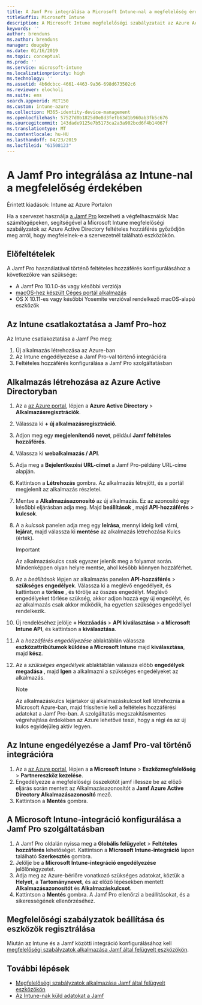 ```yaml
---
title: A Jamf Pro integrálása a Microsoft Intune-nal a megfelelőség érdekében
titleSuffix: Microsoft Intune
description: A Microsoft Intune megfelelőségi szabályzatait az Azure Active Directory feltételes hozzáférésével használva biztonságossá teheti a Jamf által kezelt eszközöket.
keywords: ''
author: brenduns
ms.author: brenduns
manager: dougeby
ms.date: 01/16/2019
ms.topic: conceptual
ms.prod: ''
ms.service: microsoft-intune
ms.localizationpriority: high
ms.technology: ''
ms.assetid: 4b6dcbcc-4661-4463-9a36-698d673502c6
ms.reviewer: elocholi
ms.suite: ems
search.appverid: MET150
ms.custom: intune-azure
ms.collection: M365-identity-device-management
ms.openlocfilehash: 57527d0b1825d0e8d3fefb63d1b960ab3fb5c676
ms.sourcegitcommit: 143dade9125e7b5173ca2a3a902bcd6f4b14067f
ms.translationtype: MT
ms.contentlocale: hu-HU
ms.lasthandoff: 04/23/2019
ms.locfileid: "61508123"
---
```

# <a name="integrate-jamf-pro-with-intune-for-compliance"></a>A Jamf Pro integrálása az Intune-nal a megfelelőség érdekében

Érintett kiadások: Intune az Azure Portalon

Ha a szervezet használja [a Jamf Pro](https://www.jamf.com) kezelheti a végfelhasználók Mac számítógépeken, segítségével a Microsoft Intune megfelelőségi szabályzatok az Azure Active Directory feltételes hozzáférés győződjön meg arról, hogy megfelelnek-e a szervezetnél található eszközökön.

## <a name="prerequisites"></a>Előfeltételek

A Jamf Pro használatával történő feltételes hozzáférés konfigurálásához a következőkre van szüksége:

- A Jamf Pro 10.1.0-ás vagy későbbi verziója
- [macOS-hez készült Céges portál alkalmazás](https://aka.ms/macoscompanyportal)
- OS X 10.11-es vagy későbbi Yosemite verzióval rendelkező macOS-alapú eszközök

## <a name="connecting-intune-to-jamf-pro"></a>Az Intune csatlakoztatása a Jamf Pro-hoz

Az Intune csatlakoztatása a Jamf Pro meg:

1. Új alkalmazás létrehozása az Azure-ban
2. Az Intune engedélyezése a Jamf Pro-val történő integrációra
3. Feltételes hozzáférés konfigurálása a Jamf Pro szolgáltatásban

## <a name="create-an-application-in-azure-active-directory"></a>Alkalmazás létrehozása az Azure Active Directoryban

1. Az a [az Azure portal](https://portal.azure.com), lépjen a **Azure Active Directory** > **Alkalmazásregisztrációk**.
2. Válassza ki **+ új alkalmazásregisztráció**.
3. Adjon meg egy **megjelenítendő nevet**, például **Jamf feltételes hozzáférés**.
4. Válassza ki **webalkalmazás / API**.
5. Adja meg a **Bejelentkezési URL-címet** a Jamf Pro-példány URL-címe alapján.
6. Kattintson a **Létrehozás** gombra. Az alkalmazás létrejött, és a portál megjelenít az alkalmazás részletei.
7. Mentse a **Alkalmazásazonosító** az új alkalmazás. Ez az azonosító egy későbbi eljárásban adja meg. Majd **beállítások** , majd **API-hozzáférés** > **kulcsok**.
8. A a *kulcsok* panelen adja meg egy **leírása**, mennyi ideig kell várni, **lejárat**, majd válassza ki **mentése** az alkalmazás létrehozása Kulcs (érték).

   > [!IMPORTANT]
   > Az alkalmazáskulcs csak egyszer jelenik meg a folyamat során. Mindenképpen olyan helyre mentse, ahol később könnyen hozzáférhet.

8. Az a *beállítások* lépjen az alkalmazás panelen **API-hozzáférés** > **szükséges engedélyek**. Válassza ki a meglévő engedélyeit, és kattintson a **törlése** , és törölje az összes engedélyt. Meglévő engedélyeket törlése szükség, akkor adjon hozzá egy új engedélyt, és az alkalmazás csak akkor működik, ha egyetlen szükséges engedéllyel rendelkezik.  
9. Új rendeléséhez jelölje **+ Hozzáadás** > **API kiválasztása** > **a Microsoft Intune API**, és kattintson a **kiválasztása**.
10. A a *hozzáférés engedélyezése* ablaktáblán válassza **eszközattribútumok küldése a Microsoft Intune** majd **kiválasztása**, majd **kész**.
11. Az a *szükséges engedélyek* ablaktáblán válassza előbb **engedélyek megadása** , majd **Igen** a alkalmazni a szükséges engedélyeket az alkalmazás.

    > [!NOTE]
    > Az alkalmazáskulcs lejártakor új alkalmazáskulcsot kell létrehoznia a Microsoft Azure-ban, majd frissítenie kell a feltételes hozzáférési adatokat a Jamf Pro-ban. A szolgáltatás megszakításmentes végrehajtása érdekében az Azure lehetővé teszi, hogy a régi és az új kulcs egyidejűleg aktív legyen.

## <a name="enable-intune-to-integrate-with-jamf-pro"></a>Az Intune engedélyezése a Jamf Pro-val történő integrációra

1. Az a [az Azure portal](https://portal.azure.com), lépjen a **a Microsoft Intune** > **Eszközmegfelelőség** > **Partnereszköz kezelése**.
2. Engedélyezze a megfelelőségi összekötőt jamf illessze be az előző eljárás során mentett az Alkalmazásazonosítót a **Jamf Azure Active Directory Alkalmazásazonosító** mező.
3. Kattintson a **Mentés** gombra.

## <a name="configure-microsoft-intune-integration-in-jamf-pro"></a>A Microsoft Intune-integráció konfigurálása a Jamf Pro szolgáltatásban

1. A Jamf Pro oldalán nyissa meg a **Globális felügyelet** > **Feltételes hozzáférés** lehetőséget. Kattintson a **Microsoft Intune-integráció** lapon található **Szerkesztés** gombra.
2. Jelölje be a **Microsoft Intune-integráció engedélyezése** jelölőnégyzetet.
3. Adja meg az Azure-bérlőre vonatkozó szükséges adatokat, köztük a **Helyet**, a **Tartománynevet**, és az előző lépésekben mentett **Alkalmazásazonosítót** és **Alkalmazáskulcsot**.
4. Kattintson a **Mentés** gombra. A Jamf Pro ellenőrzi a beállításokat, és a sikerességének ellenőrzéséhez.

## <a name="set-up-compliance-policies-and-register-devices"></a>Megfelelőségi szabályzatok beállítása és eszközök regisztrálása

Miután az Intune és a Jamf közötti integráció konfigurálásához kell [megfelelőségi szabályzatok alkalmazása Jamf által felügyelt eszközökön](conditional-access-assign-jamf.md).



## <a name="next-steps"></a>További lépések

- [Megfelelőségi szabályzatok alkalmazása Jamf által felügyelt eszközökön](conditional-access-assign-jamf.md)
- [Az Intune-nak küld adatokat a Jamf](data-jamf-sends-to-intune.md)
